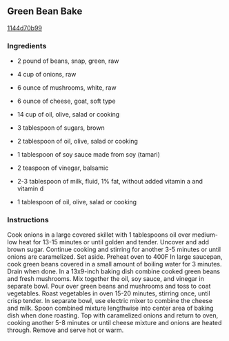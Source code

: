 ## Green Bean Bake

[1144d70b99](http://www.food.com/recipe/green-bean-bake-259437)

### Ingredients

 - 2 pound of beans, snap, green, raw

 - 4 cup of onions, raw

 - 6 ounce of mushrooms, white, raw

 - 6 ounce of cheese, goat, soft type

 - 14 cup of oil, olive, salad or cooking

 - 3 tablespoon of sugars, brown

 - 2 tablespoon of oil, olive, salad or cooking

 - 1 tablespoon of soy sauce made from soy (tamari)

 - 2 teaspoon of vinegar, balsamic

 - 2-3 tablespoon of milk, fluid, 1% fat, without added vitamin a and vitamin d

 - 1 tablespoon of oil, olive, salad or cooking

### Instructions

Cook onions in a large covered skillet with 1 tablespoons oil over medium-low heat for 13-15 minutes or until golden and tender. Uncover and add brown sugar. Continue cooking and stirring for another 3-5 minutes or until onions are caramelized. Set aside. Preheat oven to 400F In large saucepan, cook green beans covered in a small amount of boiling water for 3 minutes. Drain when done. In a 13x9-inch baking dish combine cooked green beans and fresh mushrooms. Mix together the oil, soy sauce, and vinegar in separate bowl. Pour over green beans and mushrooms and toss to coat vegetables. Roast vegetables in oven 15-20 minutes, stirring once, until crisp tender. In separate bowl, use electric mixer to combine the cheese and milk. Spoon combined mixture lengthwise into center area of baking dish when done roasting. Top with caramelized onions and return to oven, cooking another 5-8 minutes or until cheese mixture and onions are heated through. Remove and serve hot or warm.